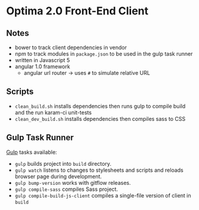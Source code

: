 
# Optima 2.0 Front-End Client


## Notes

- bower to track client dependencies in vendor
- npm to track modules in `package.json` to be used in the gulp task runner
- written in Javascript 5
- angular 1.0 framework
    - angular url router -> uses `#` to simulate relative URL


## Scripts

- `clean_build.sh` installs dependencies then runs gulp to compile build and the run karam-ci unit-tests
- `clean_dev_build.sh` installs dependencies then compiles sass to CSS


## Gulp Task Runner

[Gulp](http://gulpjs.com/) tasks available:

- `gulp` builds project into `build` directory.
- `gulp watch` listens to changes to stylesheets and scripts and reloads browser page during development.
- `gulp bump-version` works with gitflow releases.
- `gulp compile-sass` compiles Sass project.
- `gulp compile-build-js-client` compiles a single-file version of client in `build`




